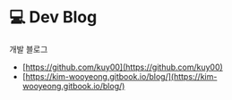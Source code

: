 # :computer: Dev Blog

개발 블로그
- [https://github.com/kuy00](https://github.com/kuy00)
- [https://kim-wooyeong.gitbook.io/blog/](https://kim-wooyeong.gitbook.io/blog/)
